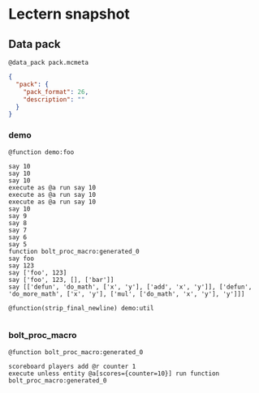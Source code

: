 # Lectern snapshot

## Data pack

`@data_pack pack.mcmeta`

```json
{
  "pack": {
    "pack_format": 26,
    "description": ""
  }
}
```

### demo

`@function demo:foo`

```mcfunction
say 10
say 10
say 10
execute as @a run say 10
execute as @a run say 10
execute as @a run say 10
say 10
say 9
say 8
say 7
say 6
say 5
function bolt_proc_macro:generated_0
say foo
say 123
say ['foo', 123]
say ['foo', 123, [], ['bar']]
say [['defun', 'do_math', ['x', 'y'], ['add', 'x', 'y']], ['defun', 'do_more_math', ['x', 'y'], ['mul', ['do_math', 'x', 'y'], 'y']]]
```

`@function(strip_final_newline) demo:util`

```mcfunction

```

### bolt_proc_macro

`@function bolt_proc_macro:generated_0`

```mcfunction
scoreboard players add @r counter 1
execute unless entity @a[scores={counter=10}] run function bolt_proc_macro:generated_0
```
